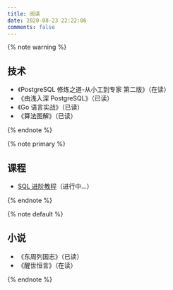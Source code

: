 ```yaml
---
title: 阅读
date: 2020-08-23 22:22:06
comments: false
---
```


<div class="custom-black"></div>

{% note warning %}

## 技术

* 《PostgreSQL 修炼之道-从小工到专家 第二版》（在读）
* 《由浅入深 PostgreSQL》（已读）
* 《Go 语言实战》（已读）
* 《算法图解》（已读）

{% endnote %}

{% note primary %}

## 课程

* [SQL 进阶教程](https://www.bilibili.com/video/BV1UE41147KC)（进行中...）

{% endnote %}

{% note default %}

## 小说

<!-- * [《资治通鉴》](http://www.guoxue.com/shibu/zztj/zztjml.htm) -->

* 《东周列国志》（已读）
* 《醒世恒言》（在读）

{% endnote %}


<!--
default
primary
success
info
warning
danger

https://jinnsjj.github.io/uncategorized/hexo-next-note/
-->
